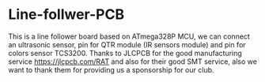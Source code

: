 # Line-follwer-PCB
This is a line follower board based on ATmega328P MCU,  we can connect an ultrasonic sensor, pin for QTR module (IR sensors module) and pin for colors sensor TCS3200. Thanks to JLCPCB for the good manufacturing service https://jlcpcb.com/RAT and also for their good SMT service, also we want to thank them for providing us a sponsorship for our club.
